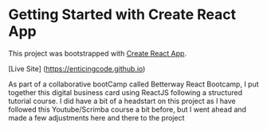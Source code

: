 # Getting Started with Create React App

This project was bootstrapped with [Create React App](https://github.com/facebook/create-react-app).

[Live Site] (https://enticingcode.github.io)


As part of a collaborative bootCamp called Betterway React Bootcamp, I put together this digital business card using ReactJS following a structured tutorial course. I did have a bit of a headstart on this project as I have followed this Youtube/Scrimba course a bit before, but I went ahead and made a few adjustments here and there to the project


